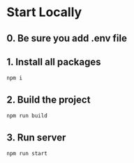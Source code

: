 # Start Locally
## 0. Be sure you add .env file
## 1. Install all packages
``` npm i ```
## 2. Build the project 
``` npm run build ```
## 3. Run server
``` npm run start ```
